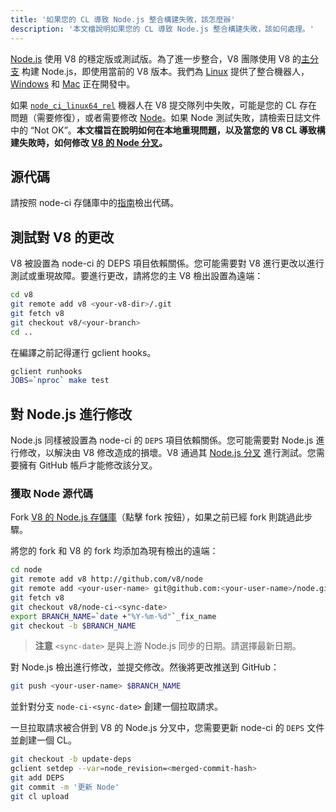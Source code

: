 ```yaml
---
title: '如果您的 CL 導致 Node.js 整合構建失敗，該怎麼辦'
description: '本文檔說明如果您的 CL 導致 Node.js 整合構建失敗，該如何處理。'
---
```

[Node.js](https://github.com/nodejs/node) 使用 V8 的穩定版或測試版。為了進一步整合，V8 團隊使用 V8 的[主分支](https://chromium.googlesource.com/v8/v8/+/refs/heads/main) 构建 Node.js，即使用當前的 V8 版本。我們為 [Linux](https://ci.chromium.org/p/node-ci/builders/ci/Node-CI%20Linux64) 提供了整合機器人，[Windows](https://ci.chromium.org/p/node-ci/builders/ci/Node-CI%20Win64) 和 [Mac](https://ci.chromium.org/p/node-ci/builders/ci/Node-CI%20Mac64) 正在開發中。

如果 [`node_ci_linux64_rel`](https://ci.chromium.org/p/node-ci/builders/try/node_ci_linux64_rel) 機器人在 V8 提交隊列中失敗，可能是您的 CL 存在問題（需要修復），或者需要修改 [Node](https://github.com/v8/node/)。如果 Node 測試失敗，請檢索日誌文件中的 “Not OK”。**本文檔旨在說明如何在本地重現問題，以及當您的 V8 CL 導致構建失敗時，如何修改 [V8 的 Node 分叉](https://github.com/v8/node/)。**

## 源代碼

請按照 node-ci 存儲庫中的[指南](https://chromium.googlesource.com/v8/node-ci)檢出代碼。

## 測試對 V8 的更改

V8 被設置為 node-ci 的 DEPS 項目依賴關係。您可能需要對 V8 進行更改以進行測試或重現故障。要進行更改，請將您的主 V8 檢出設置為遠端：

```bash
cd v8
git remote add v8 <your-v8-dir>/.git
git fetch v8
git checkout v8/<your-branch>
cd ..
```

在編譯之前記得運行 gclient hooks。

```bash
gclient runhooks
JOBS=`nproc` make test
```

## 對 Node.js 進行修改

Node.js 同樣被設置為 node-ci 的 `DEPS` 項目依賴關係。您可能需要對 Node.js 進行修改，以解決由 V8 修改造成的損壞。V8 通過其 [Node.js 分叉](https://github.com/v8/node) 進行測試。您需要擁有 GitHub 帳戶才能修改該分叉。

### 獲取 Node 源代碼

Fork [V8 的 Node.js 存儲庫](https://github.com/v8/node/)（點擊 fork 按鈕），如果之前已經 fork 則跳過此步驟。

將您的 fork 和 V8 的 fork 均添加為現有檢出的遠端：

```bash
cd node
git remote add v8 http://github.com/v8/node
git remote add <your-user-name> git@github.com:<your-user-name>/node.git
git fetch v8
git checkout v8/node-ci-<sync-date>
export BRANCH_NAME=`date +"%Y-%m-%d"`_fix_name
git checkout -b $BRANCH_NAME
```

> **注意** `<sync-date>` 是與上游 Node.js 同步的日期。請選擇最新日期。

對 Node.js 檢出進行修改，並提交修改。然後將更改推送到 GitHub：

```bash
git push <your-user-name> $BRANCH_NAME
```

並針對分支 `node-ci-<sync-date>` 創建一個拉取請求。


一旦拉取請求被合併到 V8 的 Node.js 分叉中，您需要更新 node-ci 的 `DEPS` 文件並創建一個 CL。

```bash
git checkout -b update-deps
gclient setdep --var=node_revision=<merged-commit-hash>
git add DEPS
git commit -m '更新 Node'
git cl upload
```
